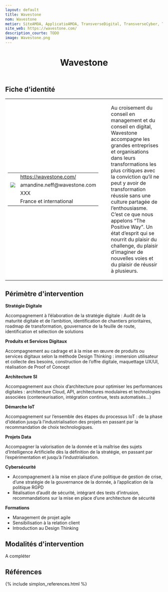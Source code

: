 ```yaml
---
layout: default
title: Wavestone
nom: Wavestone
metier: SiteAMOA, ApplicatioAMOA, TransverseDigital, TransverseCyber, TransverseData, Formation
site_web: https://wavestone.com/
description_courte: TODO
image: Wavestone.png
---
```


<header>
	<h1> Wavestone </h1>
</header>

<div class="main">
	<h2> Fiche d'identité </h2>
	<table style="border-collapse: collapse;">
		<tr style="border: none; background-color:#FFFFFF;">
			<td style="border: none; background-color:#FFFFFF;width:20%;height:80%;">
				<div class="fiche_contact" style="">
					<table style="border-collapse: collapse;">
						<tr class="site_web" style="border: none; background-color:#FFFFFF;">
							<td style="border: none;">
								<img src="" class="fiche_icone"/>
							</td>
							<td style="border: none;">
								<a href="https://wavestone.com"> https://wavestone.com/ </a>
							</td>
						</tr>
						<tr class="contact" style="border: none; background-color:#FFFFFF;">
							<td style="border: none;display: table-cell;">
								<img src="{{site.url}}{{site.baseurl}}/images/email_icon.png" class="image" style="max-width:150%;vertical-align: middle;"/>
							</td>
							<td style="border: none;">
								amandine.neff@wavestone.com
							</td>
						</tr>
						<tr class="telephone" style="border: none; background-color:#FFFFFF;">
							<td style="border: none;">
								<img src="" class="fiche_icone"/>
							</td>
							<td style="border: none;">
								XXX
							</td>
						</tr>
						<tr class="zone" style="border: none; background-color:#FFFFFF;">
							<td style="border: none;">
								<img src="" class="fiche_icone"/>
							</td>
							<td style="border: none;">
								France et international
							</td>
						</tr>
					</table>
				</div>
			</td>
			<td style="width:10%;"/>
			<td style="background-color:#FFFFFF; width:60%;">
				<div class="fiche_identite">
					<p style="font-weight:normal;">
					Au croisement du conseil en management et du conseil en digital, Wavestone accompagne les grandes entreprises et organisations dans leurs transformations les plus critiques avec la conviction qu’il ne peut y avoir de transformation réussie sans une culture partagée de l’enthousiasme. C’est ce que nous appelons “The Positive Way”. Un état d’esprit qui se nourrit du plaisir du challenge, du plaisir d’imaginer de nouvelles voies et du plaisir de réussir à plusieurs.
					</p>
				</div>
			</td>
		</tr>
	</table>
	<div class="perimetre_intervention">
		<h2> Périmètre d'intervention </h2>
		<strong>Stratégie Digitale</strong>
		<p> Accompagnement à l’élaboration de la stratégie digitale : Audit de la maturité digitale et de l’ambition, identification de chantiers prioritaires, roadmap de transformation, gouvernance de la feuille de route, identification et sélection de solutions</p>
		<strong>Produits et Services Digitaux</strong>
		<p>Accompagnement au cadrage et à la mise en œuvre de produits ou services digitaux selon la méthode Design Thinking : immersion utilisateur et collecte des besoins, construction de l’offre digitale, maquettage UX/UI, réalisation de Proof of Concept</p>
		<strong>Architecture SI</strong>
		<p>Accompagnement aux choix d’architecture pour optimiser les performances digitales : architecture Cloud, API, architectures modulaires et technologies associées (conteneurisation, intégration continue, tests automatisés…)</p>
		<strong>Démarche IoT</strong>
		<p>Accompagnement sur l’ensemble des étapes du processus IoT : de la phase d’idéation jusqu’à l’industrialisation des projets en passant par la recommandation de choix technologiques.</p>
		<strong>Projets Data</strong>
		<p>Accompagner la valorisation de la donnée et la maîtrise des sujets d’Intelligence Artificielle dès la définition de la stratégie, en passant par l’expérimentation et jusqu’à l’industrialisation.</p>
		<strong>Cybersécurité</strong>
		<ul><li> Accompagnement à la mise en place d’une politique de gestion de crise, d’une stratégie de la gouvernance de la donnée, à l’application de la politique RGPD</li>
		<li> Réalisation d’audit de sécurité, intégrant des tests d’intrusion, recommandations sur la mise en place d’une architecture de sécurité</li></ul>
		<strong>Formations</strong>
		<ul>
		<li>Management de projet agile </li>
		<li>Sensibilisation à la relation client</li>
		<li>Introduction au Design Thinking</li>
		</ul>
	</div>
	<div class="modalite_intervention">
		<h2> Modalités d'intervention </h2>
		<p> A compléter </p>
	</div>
</div>
<footer class="references">
	<h2> Références </h2>
	{% include simplon_references.html %}
</footer>

